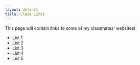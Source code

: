 ```yaml
---
layout: default
title: Class Links
---
```

<p>This page will contain links to some of my classmates' websites!</p>
<ul>
    <li>List 1</li>
    <li>List 2</li>
    <li>List 3</li>
    <li>List 4</li>
    <li>List 5</li>
</ul>